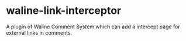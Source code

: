 # waline-link-interceptor
A plugin of Waline Comment System which can add a intercept page for external links in comments.
